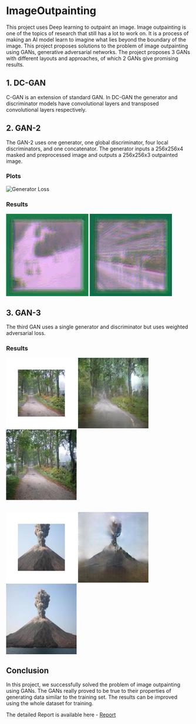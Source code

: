 # ImageOutpainting

This project uses Deep learning to outpaint an image. Image outpainting is one of the topics of research that still has a lot to work on. It is a process of making an AI model learn to imagine what lies beyond the boundary of the image. This project proposes solutions to the problem of image outpainting using GANs, generative adversarial networks. The project proposes 3 GANs with different layouts and approaches, of which 2 GANs give promising results.

## 1. DC-GAN

C-GAN is an extension of standard GAN. In DC-GAN the generator and discriminator models have convolutional layers and transposed convolutional layers respectively.

## 2. GAN-2

The GAN-2 uses one generator, one global discriminator, four local discriminators, and one concatenator. The generator inputs a 256x256x4 masked and preprocessed image and outputs a 256x256x3 outpainted image.

### Plots

<img src="[drawing.jpg](https://github.com/chintan-27/ImageOutpainting/blob/main/Submission/Results/DCGAN2/ValLoss.png)" alt="Generator Loss" width="400"/>

### Results

![GAN-2 Result 1](https://github.com/chintan-27/ImageOutpainting/blob/main/Submission/Results/DCGAN2/dcgan2-2.gif) ![GAN-2 Result 1](https://github.com/chintan-27/ImageOutpainting/blob/main/Submission/Results/DCGAN2/dcgan2-3.gif)

## 3. GAN-3

The third GAN uses a single generator and discriminator but uses weighted adversarial loss.

### Results

![GAN-3 Result input](https://github.com/chintan-27/ImageOutpainting/blob/main/Submission/Results/GAN3/images/train_0_masked.jpg) ![GAN-3 Result Output](https://github.com/chintan-27/ImageOutpainting/blob/main/Submission/Results/GAN3/images/train_0_result.jpg) ![GAN-3 GT](https://github.com/chintan-27/ImageOutpainting/blob/main/Submission/Results/GAN3/images/train_0_truth.jpg)
## 
![GAN-3 Result input](https://github.com/chintan-27/ImageOutpainting/blob/main/Submission/Results/GAN3/images/val_1_masked.jpg) ![GAN-3 Result Output](https://github.com/chintan-27/ImageOutpainting/blob/main/Submission/Results/GAN3/images/val_1_result.jpg) ![GAN-3 Result GT](https://github.com/chintan-27/ImageOutpainting/blob/main/Submission/Results/GAN3/images/val_1_truth.jpg)

## Conclusion

In this project, we successfully solved the problem of image outpainting using GANs. The GANs really proved to be true to their properties of generating data similar to the training set. The results can be improved using the whole dataset for training.

The detailed Report is available here - [Report]()
